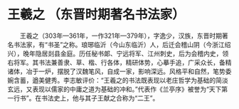 王羲之 （东晋时期著名书法家）
===
　　王羲之（303年—361年，一作321年—379年），字逸少，汉族，东晋时期著名书法家，有“书圣”之称。琅琊临沂（今山东临沂）人，后迁会稽山阴（今浙江绍兴），晚年隐居剡县金庭。历任秘书郞、宁远将军、江州刺史，后为会稽内史，领右将军。其书法兼善隶、草、楷、行各体，精研体势，心摹手追，广采众长，备精诸体，冶于一炉，摆脱了汉魏笔风，自成一家，影响深远。风格平和自然，笔势委婉含蓄，遒美健秀。李志敏评价：“王羲之的书法既表现以老庄哲学为基础的简淡玄远，又表现以儒家的中庸之道为基础的冲和。”代表作《兰亭序》被誉为“天下第一行书”。在书法史上，他与其子王献之合称为“二王”。